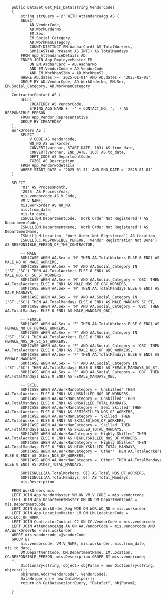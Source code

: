        public DataSet Get_Mis_Data(string VendorCode)
       {
           string strQuery = @" WITH AttendanceAgg AS (
           SELECT
               AD.VendorCode,
               AD.WorkOrderNo,
               EM.Sex,
               EM.Social_Category,
               AD.WorkManCategory,
               COUNT(DISTINCT EM.AadharCard) AS TotalWorkers,
               SUM(CAST(AD.Present AS INT)) AS TotalMandays
           FROM App_AttendanceDetails AD
           INNER JOIN App_EmployeeMaster EM
               ON EM.AadharCard = AD.AadharNo
               AND EM.VendorCode = AD.VendorCode
               AND EM.WorkManSlNo = AD.WorkManSl
           WHERE AD.dates >= '2025-01-01' AND AD.dates < '2025-02-01'
           GROUP BY AD.VendorCode, AD.WorkOrderNo, EM.Sex, EM.Social_Category, AD.WorkManCategory
       ),
       ContractorContact AS (
           SELECT
               CREATEDBY AS VendorCode,
               STRING_AGG(NAME + '-' + CONTACT_NO, ', ') AS RESPONSIBLE_PERSON
           FROM App_Vendor_Representative
           GROUP BY CREATEDBY
       ),
       WorkOrders AS (
           SELECT
               V_CODE AS vendorcode,
               WO_NO AS workorder,
               CONVERT(varchar, START_DATE, 103) AS from_date,
               CONVERT(varchar, END_DATE, 103) AS to_date,
               DEPT_CODE AS DepartmentCode,
               TXZ01 AS Description
           FROM App_Vendorwodetails
           WHERE START_DATE < '2025-01-31' AND END_DATE > '2025-01-01'
       )

       SELECT
           '01' AS ProcessMonth,
           '2025' AS ProcessYear,
           mis.vendorcode AS V_Code,
           VM.V_NAME,
           mis.workorder AS WO_NO,
           mis.from_date,
           mis.to_date,
           ISNULL(DM.DepartmentCode, 'Work Order Not Registered') AS DepartmentCode,
           ISNULL(DM.DepartmentName, 'Work Order Not Registered') AS DepartmentName,
           ISNULL(LM.Location, 'Work Order Not Registered') AS Location,
           ISNULL(CC.RESPONSIBLE_PERSON, 'Vendor Registration Not Done') AS RESPONSIBLE_PERSON_OF_THE_CONTRACTOR,

           -- MALE
           SUM(CASE WHEN AA.Sex = 'M' THEN AA.TotalWorkers ELSE 0 END) AS MALE_NO_OF_MALE_WORKERS,
           SUM(CASE WHEN AA.Sex = 'M' AND AA.Social_Category IN ('ST','SC') THEN AA.TotalWorkers ELSE 0 END) AS MALE_NOS_OF_SC_ST_WORKERS,
           SUM(CASE WHEN AA.Sex = 'M' AND AA.Social_Category = 'OBC' THEN AA.TotalWorkers ELSE 0 END) AS MALE_NOS_OF_OBC_WORKERS,
           SUM(CASE WHEN AA.Sex = 'M' THEN AA.TotalMandays ELSE 0 END) AS MALE_MANDAYS,
           SUM(CASE WHEN AA.Sex = 'M' AND AA.Social_Category IN ('ST','SC') THEN AA.TotalMandays ELSE 0 END) AS MALE_MANDAYS_SC_ST,
           SUM(CASE WHEN AA.Sex = 'M' AND AA.Social_Category = 'OBC' THEN AA.TotalMandays ELSE 0 END) AS MALE_MANDAYS_OBC,

           -- FEMALE
           SUM(CASE WHEN AA.Sex = 'F' THEN AA.TotalWorkers ELSE 0 END) AS FEMALE_NO_OF_FEMALE_WORKERS,
           SUM(CASE WHEN AA.Sex = 'F' AND AA.Social_Category IN ('ST','SC') THEN AA.TotalWorkers ELSE 0 END) AS FEMALE_NOS_OF_SC_ST_WORKERS,
           SUM(CASE WHEN AA.Sex = 'F' AND AA.Social_Category = 'OBC' THEN AA.TotalWorkers ELSE 0 END) AS FEMALE_NOS_OF_OBC_WORKERS,
           SUM(CASE WHEN AA.Sex = 'F' THEN AA.TotalMandays ELSE 0 END) AS FEMALE_MANDAYS,
           SUM(CASE WHEN AA.Sex = 'F' AND AA.Social_Category IN ('ST','SC') THEN AA.TotalMandays ELSE 0 END) AS FEMALE_MANDAYS_SC_ST,
           SUM(CASE WHEN AA.Sex = 'F' AND AA.Social_Category = 'OBC' THEN AA.TotalMandays ELSE 0 END) AS FEMALE_MANDAYS_OBC,

           -- SKILL
           SUM(CASE WHEN AA.WorkManCategory = 'Unskilled' THEN AA.TotalWorkers ELSE 0 END) AS UNSKILLED_NOS_OF_WORKERS,
           SUM(CASE WHEN AA.WorkManCategory = 'Unskilled' THEN AA.TotalMandays ELSE 0 END) AS UNSKILLED_TOTAL_MANDAYS,
           SUM(CASE WHEN AA.WorkManCategory = 'Semi Skilled' THEN AA.TotalWorkers ELSE 0 END) AS SEMISKILLED_NOS_OF_WORKERS,
           SUM(CASE WHEN AA.WorkManCategory = 'Skilled' THEN AA.TotalWorkers ELSE 0 END) AS SKILLED_NOS_OF_WORKERS,
           SUM(CASE WHEN AA.WorkManCategory = 'Skilled' THEN AA.TotalMandays ELSE 0 END) AS SKILLED_TOTAL_MANDAYS,
           SUM(CASE WHEN AA.WorkManCategory = 'Highly Skilled' THEN AA.TotalWorkers ELSE 0 END) AS HIGHLYSKILLED_NOS_OF_WORKERS,
           SUM(CASE WHEN AA.WorkManCategory = 'Highly Skilled' THEN AA.TotalMandays ELSE 0 END) AS HIGHLYSKILLED_TOTAL_MANDAYS,
           SUM(CASE WHEN AA.WorkManCategory = 'Other' THEN AA.TotalWorkers ELSE 0 END) AS Other_NOS_OF_WORKERS,
           SUM(CASE WHEN AA.WorkManCategory = 'Other' THEN AA.TotalMandays ELSE 0 END) AS Other_TOTAL_MANDAYS,

           SUM(ISNULL(AA.TotalWorkers, 0)) AS Total_NOS_OF_WORKERS,
           SUM(ISNULL(AA.TotalMandays, 0)) AS Total_Mandays,
           mis.Description

       FROM WorkOrders mis
       LEFT JOIN App_VendorMaster VM ON VM.V_CODE = mis.vendorcode
       LEFT JOIN App_DepartmentMaster DM ON DM.DepartmentCode = mis.DepartmentCode
       LEFT JOIN App_WorkOrder_Reg WOR ON WOR.WO_NO = mis.workorder
       LEFT JOIN App_LocationMaster LM ON LM.LocationCode = WOR.LOC_OF_WORK
       LEFT JOIN ContractorContact CC ON CC.VendorCode = mis.vendorcode
       LEFT JOIN AttendanceAgg AA ON AA.VendorCode = mis.vendorcode AND AA.WorkOrderNo = mis.workorder
       WHERE mis.vendorcode =@vendorCode
       GROUP BY
           mis.vendorcode, VM.V_NAME, mis.workorder, mis.from_date, mis.to_date,
           DM.DepartmentCode, DM.DepartmentName, LM.Location, CC.RESPONSIBLE_PERSON, mis.Description ORDER BY mis.vendorcode;
       ";
           Dictionary<string, object> objParam = new Dictionary<string, object>();
           objParam.Add("vendorCode", vendorCode);
           DataHelper dh = new DataHelper();
           return dh.GetDataset(strQuery, "DataSet", objParam);

       }
